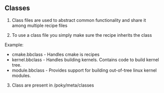 ## Classes

1. Class files are used to abstract common functionality and share it among multiple recipe files

1. To use a class file you simply make sure the recipe inherits the class

Example:

- cmake.bbclass - Handles cmake is recipes
- kernel.bbclass - Handles building kernels. Contains code to build kernel tree.
- module.bbclass - Provides support for building out-of-tree linux kernel modules.

3. Class are present in /poky/meta/classes